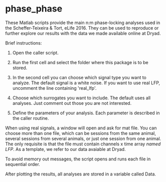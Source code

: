# phase_phase

These Matlab scripts provide the main n:m phase-locking analyses used in the Scheffer-Teixeira & Tort, eLife 2016.
They can be used to reproduce or further explore our results with the data we made available online at Dryad. 

Brief instructions:

1) Open the caller script.

2) Run the first cell and select the folder where this package is to be stored.

3) In the second cell you can choose which signal type you want to analyze.
The default signal is a white noise. If you want to use real LFP, uncomment the
line containing 'real_lfp'. 

4) Choose which surrogates you want to include. The default uses all analyses.
Just comment out those you are not interested.

5) Define the parameters of your analysis. Each parameter is described in the caller routine.

When using real signals, a window will open and ask for mat file. You can
choose more than one file, which can be sessions from the same animal, several sessions
from several animals, or just one session from one animal. The only requisite is that
the file must contain channels x time array *named LFP*. As a template, we refer to our data 
avaiable at Dryad.

To avoid memory out messages, the script opens and runs each file in sequential order.

After plotting the results, all analyses are stored in a variable called Data.

